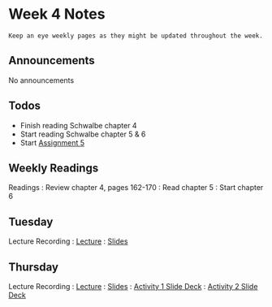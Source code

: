 
# Week 4 Notes

```{note}
Keep an eye weekly pages as they might be updated throughout the week.
```

## Announcements

No announcements

## Todos

* Finish reading Schwalbe chapter 4
* Start reading Schwalbe chapter 5 & 6
* Start [Assignment 5](../assignments/a5.md)

## Weekly Readings

Readings
: Review chapter 4, pages 162-170
: Read chapter 5
: Start chapter 6


## Tuesday

Lecture Recording
: [Lecture](https://uci.yuja.com/V/Video?v=8949672&node=38654570&a=101225566&autoplay=1)
: [Slides](https://docs.google.com/presentation/d/10eYQ_bZCl9KBIuNlWrheBBs8xivg016eTogpaas5X_A/edit?usp=sharing)


## Thursday

Lecture Recording
: [Lecture](https://uci.yuja.com/V/Video?v=8964631&node=38727793&a=179945520&autoplay=1)
: [Slides](https://docs.google.com/presentation/d/1yDbx_dVkn3d_6rNme-c_EsaZbwT8A4Cwj-FjOjd0dmg/edit?usp=sharing)
: [Activity 1 Slide Deck](https://docs.google.com/presentation/d/1nr2y9tP-5UYeaLapDgTzsQYeXWQj_e2GFXBqdFFOIdE/edit?usp=sharing)
: [Activity 2 Slide Deck](https://docs.google.com/presentation/d/1_V0eKqv5C0HF1uTn4D2d42AwxMz6G4l-FWfUBTlcpeY/edit?usp=sharing)

